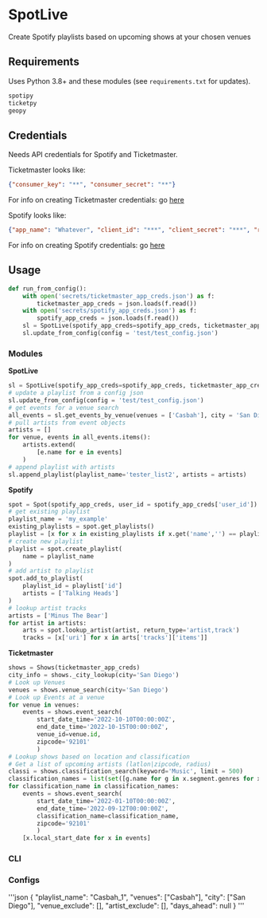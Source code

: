 # SpotLive
Create Spotify playlists based on upcoming shows at your chosen venues


## Requirements
Uses Python 3.8+ and these modules (see `requirements.txt` for updates).
```python
spotipy
ticketpy
geopy
```

## Credentials
Needs API credentials for Spotify and Ticketmaster.

Ticketmaster looks like:
```json
{"consumer_key": "**", "consumer_secret": "**"}
```
For info on creating Ticketmaster credentials: go [here](https://developer.ticketmaster.com/products-and-docs/apis/discovery-api/v2/#search-events-v2)



Spotify looks like:
```json
{"app_name": "Whatever", "client_id": "***", "client_secret": "***", "redirect_uri": "https://localhost", "user_id": "***"}
```
For info on creating Spotify credentials: go [here](https://developer.spotify.com/documentation/general/guides/authorization/code-flow/)


## Usage

```python
def run_from_config():
    with open('secrets/ticketmaster_app_creds.json') as f:
        ticketmaster_app_creds = json.loads(f.read())
    with open('secrets/spotify_app_creds.json') as f:
        spotify_app_creds = json.loads(f.read())
    sl = SpotLive(spotify_app_creds=spotify_app_creds, ticketmaster_app_creds=ticketmaster_app_creds)
    sl.update_from_config(config = 'test/test_config.json')
```

### Modules

**SpotLive**
```python
sl = SpotLive(spotify_app_creds=spotify_app_creds, ticketmaster_app_creds=ticketmaster_app_creds)
# update a playlist from a config json
sl.update_from_config(config = 'test/test_config.json')
# get events for a venue search
all_events = sl.get_events_by_venue(venues = ['Casbah'], city = 'San Diego')
# pull artists from event objects
artists = []
for venue, events in all_events.items():
    artists.extend(
        [e.name for e in events]
    )
# append playlist with artists
sl.append_playlist(playlist_name='tester_list2', artists = artists)

```


**Spotify**
```python
spot = Spot(spotify_app_creds, user_id = spotify_app_creds['user_id'])
# get existing playlist
playlist_name = 'my_example'
existing_playlists = spot.get_playlists()
playlist = [x for x in existing_playlists if x.get('name','') == playlist_name]
# create new playlist
playlist = spot.create_playlist(
    name = playlist_name
)
# add artist to playlist
spot.add_to_playlist(
    playlist_id = playlist['id']
    artists = ['Talking Heads']
)
# lookup artist tracks
artists = ['Minus The Bear']
for artist in artists:
    arts = spot.lookup_artist(artist, return_type='artist,track')
    tracks = [x['uri'] for x in arts['tracks']['items']]
```

**Ticketmaster**
```python
shows = Shows(ticketmaster_app_creds)
city_info = shows._city_lookup(city='San Diego')
# Look up Venues
venues = shows.venue_search(city='San Diego')
# Look up Events at a venue
for venue in venues:
    events = shows.event_search(
        start_date_time='2022-10-10T00:00:00Z',
        end_date_time='2022-10-15T00:00:00Z',
        venue_id=venue.id,
        zipcode='92101'
        )
# Lookup shows based on location and classification
# Get a list of upcoming artists (latlon|zipcode, radius)
classi = shows.classification_search(keyword='Music', limit = 500)
classification_names = list(set([g.name for g in x.segment.genres for x in classi]))
for classification_name in classification_names:
    events = shows.event_search(
        start_date_time='2022-01-10T00:00:00Z',
        end_date_time='2022-09-12T00:00:00Z',
        classification_name=classification_name,
        zipcode='92101'
        )
    [x.local_start_date for x in events]
```


### CLI

### Configs
'''json
{
    "playlist_name": "Casbah_1",
    "venues": ["Casbah"],
    "city": ["San Diego"],
    "venue_exclude": [],
    "artist_exclude": [],
    "days_ahead": null
}
'''